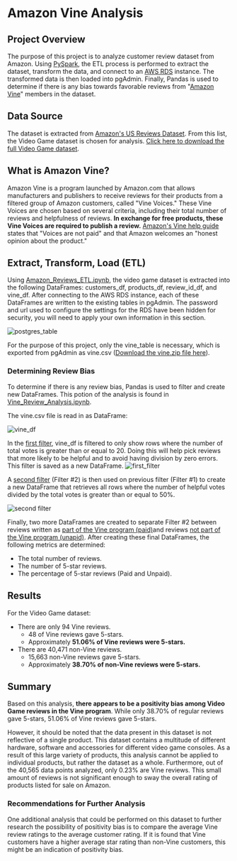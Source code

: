 # Amazon Vine Analysis

## Project Overview
The purpose of this project is to analyze customer review dataset from Amazon. Using [PySpark](https://spark.apache.org/docs/latest/api/python/), the ETL process is performed to extract the dataset, transform the data, and connect to an [AWS RDS](https://aws.amazon.com/rds/) instance. The transformed data is then loaded into pgAdmin. Finally, Pandas is used to determine if there is any bias towards favorable reviews from "[Amazon Vine](https://www.amazon.com/gp/vine/help)" members in the dataset.

## Data Source
The dataset is extracted from [Amazon's US Reviews Dataset](https://s3.amazonaws.com/amazon-reviews-pds/tsv/index.txt). From this list, the Video Game dataset is chosen for analysis. [Click here to download the full Video Game dataset](https://s3.amazonaws.com/amazon-reviews-pds/tsv/amazon_reviews_us_Video_Games_v1_00.tsv).

## What is Amazon Vine?
Amazon Vine is a program launched by Amazon.com that allows manufacturers and publishers to receive reviews for their products from a filtered group of Amazon customers, called "Vine Voices." These Vine Voices are chosen based on several criteria, including their total number of reviews and helpfulness of reviews. **In exchange for free products, these Vine Voices are required to publish a review.** [Amazon's Vine help guide](https://www.amazon.com/gp/vine/help) states that "Voices are not paid" and that Amazon welcomes an "honest opinion about the product."

## Extract, Transform, Load (ETL)  
Using [Amazon_Reviews_ETL.ipynb](https://github.com/eric-blankinshp/Amazon_Vine_Analysis_AWS/blob/main/Amazon_Reviews_ETL.ipynb), the video game dataset is extracted into the following DataFrames: customers_df, products_df, review_id_df, and vine_df. After connecting to the AWS RDS instance, each of these DataFrames are written to the existing tables in pgAdmin. The password and url used to configure the settings for the RDS have been hidden for security, you will need to apply your own information in this section.

![postgres_table](https://github.com/eric-blankinshp/Amazon_Vine_Analysis_AWS/blob/main/Images/postgres_tables.png)

For the purpose of this project, only the vine_table is necessary, which is exported from pgAdmin as vine.csv ([Download the vine.zip file here](https://github.com/Mishkanian/Amazon_Vine_Analysis/blob/main/vine.csv.zip)).

### Determining Review Bias

To determine if there is any review bias, Pandas is used to filter and create new DataFrames. This potion of the analysis is found in [Vine_Review_Analysis.ipynb](https://github.com/eric-blankinshp/Amazon_Vine_Analysis_AWS/blob/main/Vine_Review_Analysis.ipynb).

The vine.csv file is read in as DataFrame:

![vine_df](https://github.com/eric-blankinshp/Amazon_Vine_Analysis_AWS/blob/main/Images/vine_df.png)

In the [first filter](https://github.com/eric-blankinshp/Amazon_Vine_Analysis_AWS/blob/main/Images/high_votes_filter1.png), vine_df is filtered to only show rows where the number of total votes is greater than or equal to 20. Doing this will help pick reviews that more likely to be helpful and to avoid having division by zero errors. This filter is saved as a new DataFrame.
![first_filter](https://github.com/eric-blankinshp/Amazon_Vine_Analysis_AWS/blob/main/Images/high_votes_filter1.png)

A [second filter](https://github.com/Mishkanian/Amazon_Vine_Analysis/blob/main/README_images/helpful_votes_filter2.png) (Filter #2) is then used on previous filter (Filter #1) to create a new DataFrame that retrieves all rows where the number of helpful votes divided by the total votes is greater than or equal to 50%.

![second filter](https://github.com/eric-blankinshp/Amazon_Vine_Analysis_AWS/blob/main/Images/helpful_votes_filter2.png)

Finally, two more DataFrames are created to separate Filter #2 between reviews written as [part of the Vine program (paid)](https://github.com/eric-blankinshp/Amazon_Vine_Analysis_AWS/blob/main/Images/yes_vine_df.png)and reviews [not part of the Vine program (unapid)](https://github.com/eric-blankinshp/Amazon_Vine_Analysis_AWS/blob/main/Images/no_vine_df.png). After creating these final DataFrames, the following metrics are determined:
- The total number of reviews.
- The number of 5-star reviews.
- The percentage of 5-star reviews (Paid and Unpaid).

## Results
For the Video Game dataset:
- There are only 94 Vine reviews.
  - 48 of Vine reviews gave 5-stars.
  - Approximately **51.06% of Vine reviews were 5-stars.**
- There are 40,471 non-Vine reviews.
  - 15,663 non-Vine reviews gave 5-stars.
  - Approximately **38.70% of non-Vine reviews were 5-stars.**

## Summary
Based on this analysis, **there appears to be a positivity bias among Video Game reviews in the Vine program**. While only 38.70% of regular reviews gave 5-stars, 51.06% of Vine reviews gave 5-stars. 

However, it should be noted that the data present in this dataset is not reflective of a single product. This dataset contains a multitude of different hardware, software and accessories for different video game consoles. As a result of this large variety of products, this analysis cannot be applied to individual products, but rather the dataset as a whole. Furthermore, out of the 40,565 data points analyzed, only 0.23% are Vine reviews. This small amount of reviews is not significant enough to sway the overall rating of products listed for sale on Amazon.

### Recommendations for Further Analysis
One additional analysis that could be performed on this dataset to further research the possibility of positivity bias is to compare the average Vine review ratings to the average customer rating. If it is found that Vine customers have a higher average star rating than non-Vine customers, this might be an indication of positivity bias. 
